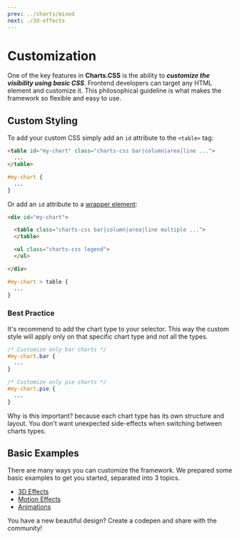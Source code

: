 ```yaml
---
prev: ../charts/mixed
next: ./3d-effects
---
```


# Customization

One of the key features in **Charts.CSS** is the ability to **_customize the visibility using basic CSS_**. Frontend developers can target any HTML element and customize it. This philosophical guideline is what makes the framework so flexible and easy to use.

## Custom Styling 

To add your custom CSS simply add an `id` attribute to the `<table>` tag:

```html
<table id="my-chart" class="charts-css bar|column|area|line ...">
  ...
</table>
```
```css
#my-chart {
  ...
}
```

Or add an `id` attribute to a [wrapper element](/components/wrapper/):

```html
<div id="my-chart">

  <table class="charts-css bar|column|area|line multiple ...">
  </table>

  <ul class="charts-css legend">
  </ul>

</div>
```
```css
#my-chart > table {
  ...
}
```

### Best Practice

It's recommend to add the chart type to your selector. This way the custom style will apply only on that specific chart type and not all the types.

```css
/* Customize only bar charts */
#my-chart.bar {
  ...
}

/* Customize only pie charts */
#my-chart.pie {
  ...
}
```

Why is this important? because each chart type has its own structure and layout. You don't want unexpected side-effects when switching between charts types.

## Basic Examples

There are many ways you can customize the framework. We prepared some basic examples to get you started, separated into 3 topics.

* [3D Effects](/customization/3d-effects/)
* [Motion Effects](/customization/motion-effects/)
* [Animations](/customization/animations/)

You have a new beautiful design? Create a codepen and share with the community!
